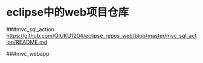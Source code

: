 # eclipse中的web项目仓库

###mvc_sql_action
https://github.com/QIUKU1204/eclipse_repos_web/blob/master/mvc_sql_action/README.md


###mvc_webapp
